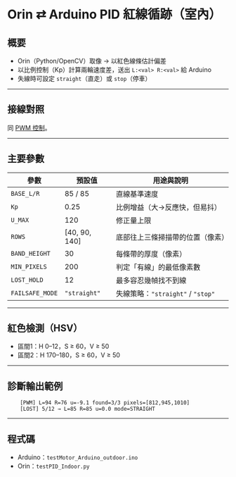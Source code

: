 # Orin ⇄ Arduino PID 紅線循跡（室內）

## 概要
- Orin（Python/OpenCV）取像 → 以紅色線條估計偏差
- 以比例控制（Kp）計算兩輪速度差，送出 `L:<val> R:<val>` 給 Arduino
- 失線時可設定 `straight`（直走）或 `stop`（停車）

---

## 接線對照
同 [PWM 控制](pwm_control.md)。

---

## 主要參數

| 參數            | 預設值           | 用途與說明                          |
|-----------------|------------------|-------------------------------------|
| `BASE_L/R`      | 85 / 85          | 直線基準速度                        |
| `Kp`            | 0.25             | 比例增益（大→反應快，但易抖）       |
| `U_MAX`         | 120              | 修正量上限                          |
| `ROWS`          | [40, 90, 140]    | 底部往上三條掃描帶的位置（像素）    |
| `BAND_HEIGHT`   | 30               | 每條帶的厚度（像素）                |
| `MIN_PIXELS`    | 200              | 判定「有線」的最低像素數            |
| `LOST_HOLD`     | 12               | 最多容忍幾幀找不到線                |
| `FAILSAFE_MODE` | `"straight"`     | 失線策略：`"straight"` / `"stop"`   |

---

## 紅色檢測（HSV）
- 區間1：H 0–12，S ≥ 60，V ≥ 50  
- 區間2：H 170–180，S ≥ 60，V ≥ 50

---

## 診斷輸出範例

        [PWM] L=94 R=76 u=-9.1 found=3/3 pixels=[812,945,1010]
        [LOST] 5/12 → L=85 R=85 u=0.0 mode=STRAIGHT

---

## 程式碼
- Arduino：`testMotor_Arduino_outdoor.ino`  
- Orin：`testPID_Indoor.py`
